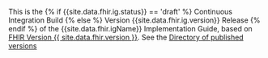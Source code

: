 <p id="publish-box">

This is the  {% if {{site.data.fhir.ig.status}} == 'draft' %} Continuous Integration Build {% else %} Version {{site.data.fhir.ig.version}} Release {% endif %} of the {{site.data.fhir.igName}} Implementation Guide,  based on <a href="{{ site.data.fhir.path }}index.html">FHIR Version {{ site.data.fhir.version }}</a>.  See the <a href="{{site.historypath}}">Directory of published versions</a>

</p>
